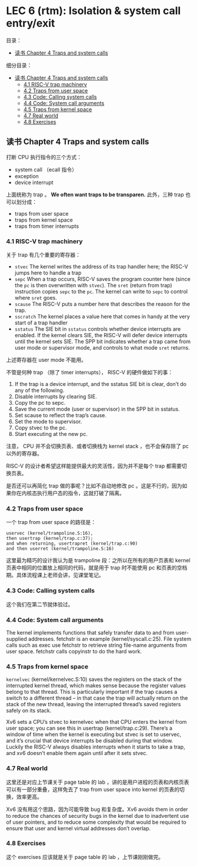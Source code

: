 # LEC 6 (rtm): Isolation & system call entry/exit
目录：

<!-- @import "[TOC]" {cmd="toc" depthFrom=2 depthTo=2 orderedList=false} -->

<!-- code_chunk_output -->

- [读书 Chapter 4 Traps and system calls](#读书-chapter-4-traps-and-system-calls)

<!-- /code_chunk_output -->

细分目录：

<!-- @import "[TOC]" {cmd="toc" depthFrom=2 depthTo=6 orderedList=false} -->

<!-- code_chunk_output -->

- [读书 Chapter 4 Traps and system calls](#读书-chapter-4-traps-and-system-calls)
  - [4.1 RISC-V trap machinery](#41-risc-v-trap-machinery)
  - [4.2 Traps from user space](#42-traps-from-user-space)
  - [4.3 Code: Calling system calls](#43-code-calling-system-calls)
  - [4.4 Code: System call arguments](#44-code-system-call-arguments)
  - [4.5 Traps from kernel space](#45-traps-from-kernel-space)
  - [4.7 Real world](#47-real-world)
  - [4.8 Exercises](#48-exercises)

<!-- /code_chunk_output -->

## 读书 Chapter 4 Traps and system calls

打断 CPU 执行指令的三个方式：
- system call （ecall 指令）
- exception
- device interrupt

上面统称为 trap 。 **We often want traps to be transparen.** 此外，三种 trap 也可以划分成：
- traps from user space
- traps from kernel space
- traps from timer interrupts

### 4.1 RISC-V trap machinery

关于 trap 有几个重要的寄存器：
- `stvec` The kernel writes the address of its trap handler here; the RISC-V jumps here to handle a trap
- `sepc` When a trap occurs, RISC-V saves the program counter here (since the `pc` is then overwritten with `stvec`). The `sret` (return from trap) instruction copies `sepc` to the `pc`. The kernel can write to `sepc` to control where `sret` goes.
- `scause` The RISC-V puts a number here that describes the reason for the trap.
- `sscratch` The kernel places a value here that comes in handy at the very start of a trap handler
- `sstatus` The SIE bit in `sstatus` controls whether device interrupts are enabled. If the kernel clears SIE, the RISC-V will defer device interrupts until the kernel sets SIE. The SPP bit indicates whether a trap came from user mode or supervisor mode, and controls to what
mode `sret` returns.

上述寄存器在 user mode 不能用。

不管是何种 trap （除了 timer interrupts）， RISC-V 的硬件做如下的事：
1. If the trap is a device interrupt, and the sstatus SIE bit is clear, don’t do any of the following.
2. Disable interrupts by clearing SIE.
3. Copy the pc to sepc.
4. Save the current mode (user or supervisor) in the SPP bit in sstatus.
5. Set scause to reflect the trap’s cause.
6. Set the mode to supervisor.
7. Copy stvec to the pc.
8. Start executing at the new pc.

注意， CPU 并不会切换页表、或者切换栈为 kernel stack ，也不会保存除了 pc 以外的寄存器。

RISC-V 的设计者希望这样能提供最大的灵活性，因为并不是每个 trap 都需要切换页表。

是否还可以再简化 trap 做的事呢？比如不自动地修改 pc 。这是不行的，因为如果你在内核态执行用户态的指令，这就打破了隔离。

### 4.2 Traps from user space

一个 trap from user space 的路径是：
```
uservec (kernel/trampoline.S:16),
then usertrap (kernel/trap.c:37);
and when returning, usertrapret (kernel/trap.c:90)
and then userret (kernel/trampoline.S:16)
```

这里最为精巧的设计我认为是 trampoline 段：之所以在所有的用户页表和 kernel 页表中相同的位置放上相同的代码，就是用于 trap 时不能使用 pc 和页表的空档期。具体流程课上老师会讲，见课堂笔记。

### 4.3 Code: Calling system calls

这个我们在第二节就体验过。

### 4.4 Code: System call arguments

The kernel implements functions that safely transfer data to and from user-supplied addresses.  fetchstr is an example (kernel/syscall.c:25). File system calls such as exec use fetchstr to retrieve string file-name arguments from user space. fetchstr calls copyinstr to do the hard work.

### 4.5 Traps from kernel space

`kernelvec` (kernel/kernelvec.S:10) saves the registers on the stack of the interrupted kernel thread, which makes sense because the register values belong to that thread. This is particularly important if the trap causes a switch to a different thread – in that case the trap will actually return on the stack of the new thread, leaving the interrupted thread’s saved registers safely on its stack.

Xv6 sets a CPU’s stvec to kernelvec when that CPU enters the kernel from user space; you can see this in usertrap (kernel/trap.c:29). There’s a window of time when the kernel is executing but stvec is set to uservec, and it’s crucial that device interrupts be disabled during that window. Luckily the RISC-V always disables interrupts when it starts to take a trap, and xv6 doesn’t enable them again until after it sets stvec.

### 4.7 Real world

这里还是对应上节课关于 page table 的 lab ，讲的是用户进程的页表和内核页表可以有一部分重叠，这样免去了 trap from user space into kernel 的页表的切换，效率更高。

Xv6 没有用这个思路，因为可能导致 bug 和复杂度。Xv6 avoids them in order to reduce the chances of security bugs in the kernel due to inadvertent use of user pointers, and to reduce some complexity that would be required to ensure that user and kernel virtual addresses don’t overlap.

### 4.8 Exercises

这个 exercises 应该就是关于 page table 的 lab ，上节课刚刚做完。
